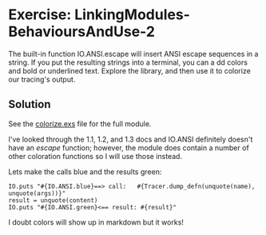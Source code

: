 # Exercise: LinkingModules-BehavioursAndUse-2
The built-in  function IO.ANSI.escape will insert ANSI escape sequences in a string. If you put the resulting strings into a terminal, you can a dd colors and bold or underlined text. Explore the library, and then use it to colorize our tracing's output.

## Solution
See the [colorize.exs](./colorize.exs) file for the full module.

I've looked through the 1.1, 1.2, and 1.3 docs and IO.ANSI definitely doesn't have an *escape* function; however, the module does contain a number of other coloration functions so I will use those instead.

Lets make the calls blue and the results green:
```
IO.puts "#{IO.ANSI.blue}==> call:   #{Tracer.dump_defn(unquote(name), unquote(args))}"
result = unquote(content)
IO.puts "#{IO.ANSI.green}<== result: #{result}"
```

I doubt colors will show up in markdown but it works!
